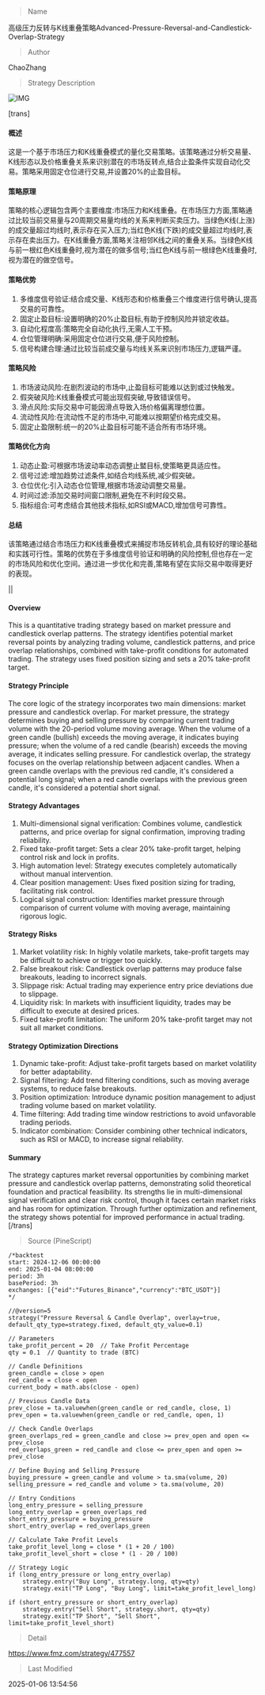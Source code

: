 
> Name

高级压力反转与K线重叠策略Advanced-Pressure-Reversal-and-Candlestick-Overlap-Strategy

> Author

ChaoZhang

> Strategy Description

![IMG](https://www.fmz.com/upload/asset/146c011deeacd3d635e.png)

[trans]
#### 概述
这是一个基于市场压力和K线重叠模式的量化交易策略。该策略通过分析交易量、K线形态以及价格重叠关系来识别潜在的市场反转点,结合止盈条件实现自动化交易。策略采用固定仓位进行交易,并设置20%的止盈目标。

#### 策略原理
策略的核心逻辑包含两个主要维度:市场压力和K线重叠。在市场压力方面,策略通过比较当前交易量与20周期交易量均线的关系来判断买卖压力。当绿色K线(上涨)的成交量超过均线时,表示存在买入压力;当红色K线(下跌)的成交量超过均线时,表示存在卖出压力。在K线重叠方面,策略关注相邻K线之间的重叠关系。当绿色K线与前一根红色K线重叠时,视为潜在的做多信号;当红色K线与前一根绿色K线重叠时,视为潜在的做空信号。

#### 策略优势
1. 多维度信号验证:结合成交量、K线形态和价格重叠三个维度进行信号确认,提高交易的可靠性。
2. 固定止盈目标:设置明确的20%止盈目标,有助于控制风险并锁定收益。
3. 自动化程度高:策略完全自动化执行,无需人工干预。
4. 仓位管理明确:采用固定仓位进行交易,便于风险控制。
5. 信号构建合理:通过比较当前成交量与均线关系来识别市场压力,逻辑严谨。

#### 策略风险
1. 市场波动风险:在剧烈波动的市场中,止盈目标可能难以达到或过快触发。
2. 假突破风险:K线重叠模式可能出现假突破,导致错误信号。
3. 滑点风险:实际交易中可能因滑点导致入场价格偏离理想位置。
4. 流动性风险:在流动性不足的市场中,可能难以按期望价格完成交易。
5. 固定止盈限制:统一的20%止盈目标可能不适合所有市场环境。

#### 策略优化方向
1. 动态止盈:可根据市场波动率动态调整止盢目标,使策略更具适应性。
2. 信号过滤:增加趋势过滤条件,如结合均线系统,减少假突破。
3. 仓位优化:引入动态仓位管理,根据市场波动调整交易量。
4. 时间过滤:添加交易时间窗口限制,避免在不利时段交易。
5. 指标组合:可考虑结合其他技术指标,如RSI或MACD,增加信号可靠性。

#### 总结
该策略通过结合市场压力和K线重叠模式来捕捉市场反转机会,具有较好的理论基础和实践可行性。策略的优势在于多维度信号验证和明确的风险控制,但也存在一定的市场风险和优化空间。通过进一步优化和完善,策略有望在实际交易中取得更好的表现。

|| 

#### Overview
This is a quantitative trading strategy based on market pressure and candlestick overlap patterns. The strategy identifies potential market reversal points by analyzing trading volume, candlestick patterns, and price overlap relationships, combined with take-profit conditions for automated trading. The strategy uses fixed position sizing and sets a 20% take-profit target.

#### Strategy Principle
The core logic of the strategy incorporates two main dimensions: market pressure and candlestick overlap. For market pressure, the strategy determines buying and selling pressure by comparing current trading volume with the 20-period volume moving average. When the volume of a green candle (bullish) exceeds the moving average, it indicates buying pressure; when the volume of a red candle (bearish) exceeds the moving average, it indicates selling pressure. For candlestick overlap, the strategy focuses on the overlap relationship between adjacent candles. When a green candle overlaps with the previous red candle, it's considered a potential long signal; when a red candle overlaps with the previous green candle, it's considered a potential short signal.

#### Strategy Advantages
1. Multi-dimensional signal verification: Combines volume, candlestick patterns, and price overlap for signal confirmation, improving trading reliability.
2. Fixed take-profit target: Sets a clear 20% take-profit target, helping control risk and lock in profits.
3. High automation level: Strategy executes completely automatically without manual intervention.
4. Clear position management: Uses fixed position sizing for trading, facilitating risk control.
5. Logical signal construction: Identifies market pressure through comparison of current volume with moving average, maintaining rigorous logic.

#### Strategy Risks
1. Market volatility risk: In highly volatile markets, take-profit targets may be difficult to achieve or trigger too quickly.
2. False breakout risk: Candlestick overlap patterns may produce false breakouts, leading to incorrect signals.
3. Slippage risk: Actual trading may experience entry price deviations due to slippage.
4. Liquidity risk: In markets with insufficient liquidity, trades may be difficult to execute at desired prices.
5. Fixed take-profit limitation: The uniform 20% take-profit target may not suit all market conditions.

#### Strategy Optimization Directions
1. Dynamic take-profit: Adjust take-profit targets based on market volatility for better adaptability.
2. Signal filtering: Add trend filtering conditions, such as moving average systems, to reduce false breakouts.
3. Position optimization: Introduce dynamic position management to adjust trading volume based on market volatility.
4. Time filtering: Add trading time window restrictions to avoid unfavorable trading periods.
5. Indicator combination: Consider combining other technical indicators, such as RSI or MACD, to increase signal reliability.

#### Summary
The strategy captures market reversal opportunities by combining market pressure and candlestick overlap patterns, demonstrating solid theoretical foundation and practical feasibility. Its strengths lie in multi-dimensional signal verification and clear risk control, though it faces certain market risks and has room for optimization. Through further optimization and refinement, the strategy shows potential for improved performance in actual trading.
[/trans]



> Source (PineScript)

``` pinescript
/*backtest
start: 2024-12-06 00:00:00
end: 2025-01-04 08:00:00
period: 3h
basePeriod: 3h
exchanges: [{"eid":"Futures_Binance","currency":"BTC_USDT"}]
*/

//@version=5
strategy("Pressure Reversal & Candle Overlap", overlay=true, default_qty_type=strategy.fixed, default_qty_value=0.1)
 
// Parameters
take_profit_percent = 20  // Take Profit Percentage
qty = 0.1  // Quantity to trade (BTC)
 
// Candle Definitions
green_candle = close > open
red_candle = close < open
current_body = math.abs(close - open)
 
// Previous Candle Data
prev_close = ta.valuewhen(green_candle or red_candle, close, 1)
prev_open = ta.valuewhen(green_candle or red_candle, open, 1)
 
// Check Candle Overlaps
green_overlaps_red = green_candle and close >= prev_open and open <= prev_close
red_overlaps_green = red_candle and close <= prev_open and open >= prev_close
 
// Define Buying and Selling Pressure
buying_pressure = green_candle and volume > ta.sma(volume, 20)
selling_pressure = red_candle and volume > ta.sma(volume, 20)
 
// Entry Conditions
long_entry_pressure = selling_pressure
long_entry_overlap = green_overlaps_red
short_entry_pressure = buying_pressure
short_entry_overlap = red_overlaps_green
 
// Calculate Take Profit Levels
take_profit_level_long = close * (1 + 20 / 100)
take_profit_level_short = close * (1 - 20 / 100)
 
// Strategy Logic
if (long_entry_pressure or long_entry_overlap)
    strategy.entry("Buy Long", strategy.long, qty=qty)
    strategy.exit("TP Long", "Buy Long", limit=take_profit_level_long)
 
if (short_entry_pressure or short_entry_overlap)
    strategy.entry("Sell Short", strategy.short, qty=qty)
    strategy.exit("TP Short", "Sell Short", limit=take_profit_level_short)
```

> Detail

https://www.fmz.com/strategy/477557

> Last Modified

2025-01-06 13:54:56
